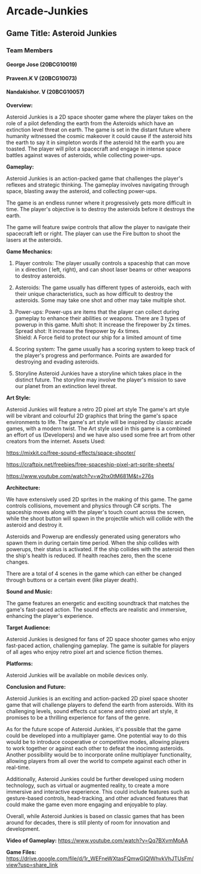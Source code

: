 # Arcade-Junkies
## Game Title: Asteroid Junkies 
### Team Members 
#### George Jose (20BCG10019)
#### Praveen.K V (20BCG10073)
#### Nandakishor. V (20BCG10057)


**Overview:**

Asteroid Junkies is a 2D space shooter game where the player takes on the role of a pilot defending the earth from the Asteroids which have an extinction level threat
on earth. The game is set in the distant future where humanity witnessed the cosmic makeover it could cause if the asteroid hits the earth to say it in simpleton words if the asteroid hit the earth you are toasted. The player will pilot a spacecraft and engage in intense space battles against waves of asteroids, while collecting power-ups.

**Gameplay:**

Asteroid Junkies is an action-packed game that challenges the player's reflexes and strategic thinking. The gameplay involves navigating through space, blasting away the asteroid, and collecting power-ups.

The game is an endless runner where it progressively gets more difficult in time. The player's objective is to destroy the asteroids before it destroys the earth.

The game will feature swipe controls that allow the player to navigate their spacecraft left or right. The player can use the Fire button to shoot the lasers at the asteroids.

**Game Mechanics:**

1.	Player controls: The player usually controls a spaceship that can move in x direction ( left, right), and can shoot laser beams or other weapons to destroy asteroids.
2.	Asteroids:  The game usually has different types of asteroids, each with their unique characteristics, such as how difficult to destroy the asteroids. Some may take one shot and other may take multiple shot.  

3.	Power-ups: Power-ups are items that the player can collect during gameplay to enhance their abilities or weapons. There are 3 types of powerup in this game. 
        Multi shot: It increase the firepower by 2x times.
        Spread shot: It increase the firepower by 4x times.       
        Shield: A Force field to protect our ship for a limited amount of time                   
                                     
4.	Scoring system: The game usually has a scoring system to keep track of the player's progress and performance. Points are awarded for destroying and evading asteroids. 

5.	Storyline Asteroid Junkies have a storyline which takes place in the distinct future. The storyline may involve the player's mission to save our planet from an extinction level threat.

**Art Style:**

Asteroid Junkies will feature a retro 2D pixel art style The game's art style will be vibrant and colourful 2D graphics that bring the game's space environments to life. The game's art style will be inspired by classic arcade games, with a modern twist.
The Art style used in this game is a combined an effort of us (Developers) and we have also used some free art from other creators from the internet. 
Assets Used: 

https://mixkit.co/free-sound-effects/space-shooter/

https://craftpix.net/freebies/free-spaceship-pixel-art-sprite-sheets/

https://www.youtube.com/watch?v=w2hx0tM681M&t=276s

**Architecture:**

We have extensively used 2D sprites in the making of this game. The game controls collisions, movement and physics through C# scripts. The spaceship moves along with the player's touch count across the screen, while the shoot button will spawn in the projectile which will collide with the asteroid and destroy it.

Asteroids and Powerup are endlessly generated using generators who spawn them in during certain time period. When the ship collides with powerups, their status is activated. If the ship collides with the asteroid then the ship's health is reduced. If health reaches zero, then the scene changes.

There are a total of 4 scenes in the game which can either be changed through buttons or a certain event (like player death).

**Sound and Music:**

The game features an energetic and exciting soundtrack that matches the game's fast-paced action. The sound effects are realistic and immersive, enhancing the player's experience.

**Target Audience:**

Asteroid Junkies is designed for fans of 2D space shooter games who enjoy fast-paced action, challenging gameplay. The game is suitable for players of all ages who enjoy retro pixel art and science fiction themes.

**Platforms:**

Asteroid Junkies will be available on mobile devices only.

**Conclusion and Future:**

Asteroid Junkies is an exciting and action-packed 2D pixel space shooter game that will challenge players to defend the earth from asteroids. With its challenging levels, sound effects cut scene and retro pixel art style, it promises to be a thrilling experience for fans of the genre.

As for the future scope of Asteroid Junkies, it's possible that the game could be developed into a multiplayer game. One potential way to do this would be to introduce cooperative or competitive modes, allowing players to work together or against each other to defeat the inocimng asteroids. Another possibility would be to incorporate online multiplayer functionality, allowing players from all over the world to compete against each other in real-time.

Additionally, Asteroid Junkies could be further developed using modern technology, such as virtual or augmented reality, to create a more immersive and interactive experience. This could include features such as gesture-based controls, head-tracking, and other advanced features that could make the game even more engaging and enjoyable to play.

Overall, while Asteroid Junkies is based on classic games that has been around for decades, there is still plenty of room for innovation and development.

**Video of Gameplay:** https://www.youtube.com/watch?v=Qq7BXvmMoAA

**Game Files:** https://drive.google.com/file/d/1r_WEFneWXtasFQmwGIQlWhvkVhJTUsFm/view?usp=share_link
